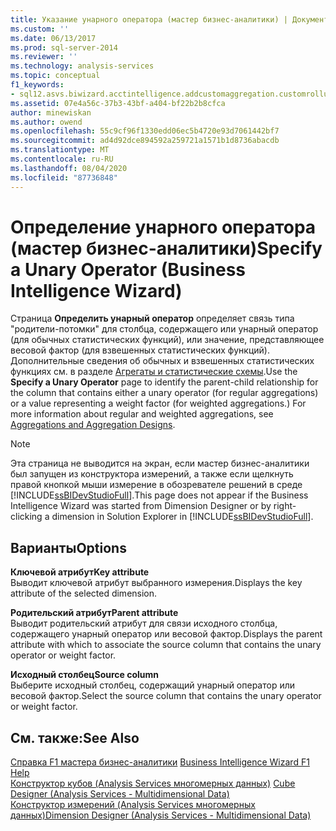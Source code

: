 ```yaml
---
title: Указание унарного оператора (мастер бизнес-аналитики) | Документация Майкрософт
ms.custom: ''
ms.date: 06/13/2017
ms.prod: sql-server-2014
ms.reviewer: ''
ms.technology: analysis-services
ms.topic: conceptual
f1_keywords:
- sql12.asvs.biwizard.acctintelligence.addcustomaggregation.customrollups.f1
ms.assetid: 07e4a56c-37b3-43bf-a404-bf22b2b8cfca
author: minewiskan
ms.author: owend
ms.openlocfilehash: 55c9cf96f1330edd06ec5b4720e93d7061442bf7
ms.sourcegitcommit: ad4d92dce894592a259721a1571b1d8736abacdb
ms.translationtype: MT
ms.contentlocale: ru-RU
ms.lasthandoff: 08/04/2020
ms.locfileid: "87736848"
---
```

# <a name="specify-a-unary-operator-business-intelligence-wizard"></a><span data-ttu-id="238bc-102">Определение унарного оператора (мастер бизнес-аналитики)</span><span class="sxs-lookup"><span data-stu-id="238bc-102">Specify a Unary Operator (Business Intelligence Wizard)</span></span>
  <span data-ttu-id="238bc-103">Страница **Определить унарный оператор** определяет связь типа "родители-потомки" для столбца, содержащего или унарный оператор (для обычных статистических функций), или значение, представляющее весовой фактор (для взвешенных статистических функций). Дополнительные сведения об обычных и взвешенных статистических функциях см. в разделе [Агрегаты и статистические схемы](multidimensional-models-olap-logical-cube-objects/aggregations-and-aggregation-designs.md).</span><span class="sxs-lookup"><span data-stu-id="238bc-103">Use the **Specify a Unary Operator** page to identify the parent-child relationship for the column that contains either a unary operator (for regular aggregations) or a value representing a weight factor (for weighted aggregations.) For more information about regular and weighted aggregations, see [Aggregations and Aggregation Designs](multidimensional-models-olap-logical-cube-objects/aggregations-and-aggregation-designs.md).</span></span>  
  
> [!NOTE]  
>  <span data-ttu-id="238bc-104">Эта страница не выводится на экран, если мастер бизнес-аналитики был запущен из конструктора измерений, а также если щелкнуть правой кнопкой мыши измерение в обозревателе решений в среде [!INCLUDE[ssBIDevStudioFull](../includes/ssbidevstudiofull-md.md)].</span><span class="sxs-lookup"><span data-stu-id="238bc-104">This page does not appear if the Business Intelligence Wizard was started from Dimension Designer or by right-clicking a dimension in Solution Explorer in [!INCLUDE[ssBIDevStudioFull](../includes/ssbidevstudiofull-md.md)].</span></span>  
  
## <a name="options"></a><span data-ttu-id="238bc-105">Варианты</span><span class="sxs-lookup"><span data-stu-id="238bc-105">Options</span></span>  
 <span data-ttu-id="238bc-106">**Ключевой атрибут**</span><span class="sxs-lookup"><span data-stu-id="238bc-106">**Key attribute**</span></span>  
 <span data-ttu-id="238bc-107">Выводит ключевой атрибут выбранного измерения.</span><span class="sxs-lookup"><span data-stu-id="238bc-107">Displays the key attribute of the selected dimension.</span></span>  
  
 <span data-ttu-id="238bc-108">**Родительский атрибут**</span><span class="sxs-lookup"><span data-stu-id="238bc-108">**Parent attribute**</span></span>  
 <span data-ttu-id="238bc-109">Выводит родительский атрибут для связи исходного столбца, содержащего унарный оператор или весовой фактор.</span><span class="sxs-lookup"><span data-stu-id="238bc-109">Displays the parent attribute with which to associate the source column that contains the unary operator or weight factor.</span></span>  
  
 <span data-ttu-id="238bc-110">**Исходный столбец**</span><span class="sxs-lookup"><span data-stu-id="238bc-110">**Source column**</span></span>  
 <span data-ttu-id="238bc-111">Выберите исходный столбец, содержащий унарный оператор или весовой фактор.</span><span class="sxs-lookup"><span data-stu-id="238bc-111">Select the source column that contains the unary operator or weight factor.</span></span>  
  
## <a name="see-also"></a><span data-ttu-id="238bc-112">См. также:</span><span class="sxs-lookup"><span data-stu-id="238bc-112">See Also</span></span>  
 <span data-ttu-id="238bc-113">[Справка F1 мастера бизнес-аналитики](business-intelligence-wizard-f1-help.md) </span><span class="sxs-lookup"><span data-stu-id="238bc-113">[Business Intelligence Wizard F1 Help](business-intelligence-wizard-f1-help.md) </span></span>  
 <span data-ttu-id="238bc-114">[Конструктор кубов &#40;Analysis Services многомерных данных&#41;](cube-designer-analysis-services-multidimensional-data.md) </span><span class="sxs-lookup"><span data-stu-id="238bc-114">[Cube Designer &#40;Analysis Services - Multidimensional Data&#41;](cube-designer-analysis-services-multidimensional-data.md) </span></span>  
 [<span data-ttu-id="238bc-115">Конструктор измерений &#40;Analysis Services многомерных данных&#41;</span><span class="sxs-lookup"><span data-stu-id="238bc-115">Dimension Designer &#40;Analysis Services - Multidimensional Data&#41;</span></span>](dimension-designer-analysis-services-multidimensional-data.md)  
  
  
